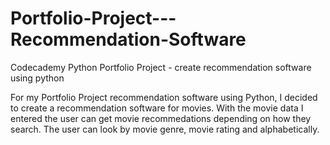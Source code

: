 # Portfolio-Project---Recommendation-Software
Codecademy Python Portfolio Project - create recommendation software using python

For my Portfolio Project recommendation software using Python, I decided to create a recommendation software for movies. 
With the movie data I entered the user can get movie recommedations depending on how they search.
The user can look by movie genre, movie rating and alphabetically.
